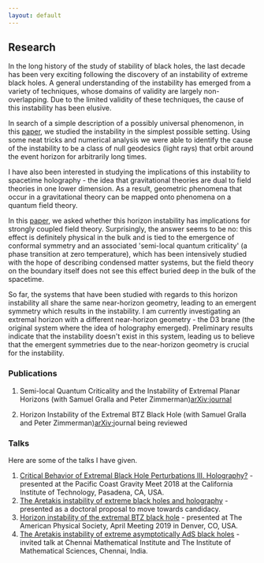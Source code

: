 ```yaml
---
layout: default
---
```


## Research

In the long history of the study of stability of black holes, the last decade has been very exciting following the discovery of an instability of extreme black holes. A general understanding of the instability has emerged from a variety of techniques, whose domains of validity are largely non-overlapping. Due to the limited validity of these techniques, the cause of this instability has been elusive.

In search of a simple description of a possibly universal phenomenon, in this [paper](https://arxiv.org/pdf/1911.11164.pdf), we studied the instability in the simplest possible setting. Using some neat tricks and numerical analysis we were able to identify the cause of the instability to be a class of null geodesics (light rays) that orbit around the event horizon for arbitrarily long times.

I have also been interested in studying the implications of this instability to spacetime holography - the idea that gravitational theories are dual to field theories in one lower dimension. As a result, geometric phenomena that occur in a gravitational theory can be mapped onto phenomena on a quantum field theory. 

In this [paper](https://arxiv.org/pdf/1808.07053.pdf), we asked whether this horizon instability has implications for strongly coupled field theory. Surprisingly, the answer seems to be no: this effect is definitely physical in the bulk and is tied to the emergence of conformal symmetry and an associated 'semi-local quantum criticality' (a phase transition at zero temperature), which has been intensively studied with the hope of describing condensed matter systems, but the field theory on the boundary itself does not see this effect buried deep in the bulk of the spacetime.

So far, the systems that have been studied with regards to this horizon instability all share the same near-horizon geometry, leading to an emergent symmetry which results in the instability. I am currently investigating an extremal horizon with a different near-horizon geometry - the D3 brane (the original system where the idea of holography emerged). Preliminary results indicate that the instability doesn't exist in this system, leading us to believe that the emergent symmetries due to the near-horizon geometry is crucial for the instability.

### Publications
 
1. Semi-local Quantum Criticality and the Instability of Extremal Planar Horizons (with Samuel Gralla and Peter Zimmerman)[arXiv](https://arxiv.org/pdf/1808.07053.pdf);[journal](https://link.springer.com/article/10.1007/JHEP12(2018)087)

2. Horizon Instability of the Extremal BTZ Black Hole (with Samuel Gralla and Peter Zimmerman)[arXiv](https://arxiv.org/pdf/1911.11164.pdf);journal being reviewed

### Talks

Here are some of the talks I have given.

1. [Critical Behavior of Extremal Black Hole Perturbations III. Holography?](documents/Caltech_talk.pdf) - presented at the Pacific Coast Gravity Meet 2018 at the California Institute of Technology, Pasadena, CA, USA.
2. [The Aretakis instability of extreme black holes and holography](documents/Oral_Exam.pdf) - presented as a doctoral proposal to move towards candidacy.
3. [Horizon instability of the extremal BTZ black hole](documents/APS_Talk_2019.pdf) - presented at The American Physical Society, April Meeting 2019 in Denver, CO, USA.
4. [The Aretakis instability of extreme asymptotically AdS black holes](documents/CMI_Arun_Ravishankar.pdf) - invited talk at Chennai Mathematical Institute and The Institute of Mathematical Sciences, Chennai, India.




